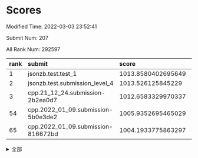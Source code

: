# Scores

Modified Time: 2022-03-03 23:52:41

Submit Num: 207

All Rank Num: 292597

| rank |               submit               |       score        |       sigma        | pk_num |
| :--- | :--------------------------------- | :----------------- | :----------------- | :----- |
| 1    | jsonzb.test.test_1                 | 1013.8580402695649 | 0.8140385312489533 | 5654   |
| 2    | jsonzb.test.submission_level_4     | 1013.526125845229  | 0.8364733092965351 | 5654   |
| 3    | cpp.21_12_24.submission-2b2ea0d7   | 1012.6583329970337 | 0.7681489478053918 | 5646   |
| 54   | cpp.2022_01_09.submission-5b0e3de2 | 1005.9352695465029 | 0.7304197961495617 | 5657   |
| 65   | cpp.2022_01_09.submission-816672bd | 1004.1933775863297 | 0.7100074350124027 | 5653   |


<details>
<summary>全部</summary>

| rank |                 submit                 |       score        |       sigma        | pk_num |
| :--- | :------------------------------------- | :----------------- | :----------------- | :----- |
| 1    | jsonzb.test.test_1                     | 1013.8580402695649 | 0.8140385312489533 | 5654   |
| 2    | jsonzb.test.submission_level_4         | 1013.526125845229  | 0.8364733092965351 | 5654   |
| 3    | cpp.21_12_24.submission-2b2ea0d7       | 1012.6583329970337 | 0.7681489478053918 | 5646   |
| 4    | gobigger.level_3.submission_level_3_30 | 1011.840593953413  | 0.7661414384414612 | 5651   |
| 5    | gobigger.level_3.submission_level_3_38 | 1011.4147097567893 | 0.7698772792002023 | 5659   |
| 6    | gobigger.level_3.submission_level_3_42 | 1011.124176637414  | 0.7548084348871686 | 5651   |
| 7    | gobigger.level_3.submission_level_3_31 | 1010.9318003715903 | 0.763462915453154  | 5653   |
| 8    | gobigger.level_3.submission_level_3_39 | 1010.882159099793  | 0.7851939103677922 | 5656   |
| 9    | gobigger.level_3.submission_level_3_29 | 1010.8386915640327 | 0.7616551135597533 | 5648   |
| 10   | gobigger.level_3.submission_level_3_47 | 1010.8078939611971 | 0.7560516190357532 | 5657   |
| 11   | gobigger.level_3.submission_level_3_14 | 1010.5715459125297 | 0.7570378805945234 | 5652   |
| 12   | gobigger.level_3.submission_level_3_36 | 1010.5614785419086 | 0.7690686299955697 | 5658   |
| 13   | gobigger.level_3.submission_level_3_4  | 1010.555069998531  | 0.7613113671945761 | 5656   |
| 14   | gobigger.level_3.submission_level_3_45 | 1010.5548542392887 | 0.7706527531616758 | 5653   |
| 15   | gobigger.level_3.submission_level_3_7  | 1010.4546849088298 | 0.7661822927068851 | 5653   |
| 16   | gobigger.level_3.submission_level_3_11 | 1010.3862868106547 | 0.7613565262322043 | 5647   |
| 17   | gobigger.level_3.submission_level_3_3  | 1010.3731380964718 | 0.7649339118842068 | 5657   |
| 18   | gobigger.level_3.submission_level_3_35 | 1010.3679042268105 | 0.7645452862380944 | 5652   |
| 19   | gobigger.level_3.submission_level_3_20 | 1010.2047423397186 | 0.7654633955810447 | 5655   |
| 20   | gobigger.level_3.submission_level_3_17 | 1010.2021866116019 | 0.7607304385294832 | 5655   |
| 21   | gobigger.level_3.submission_level_3_2  | 1010.1579469575804 | 0.8078312704226294 | 5654   |
| 22   | gobigger.level_3.submission_level_3_33 | 1010.1406460549578 | 0.7673499239775    | 5651   |
| 23   | gobigger.level_3.submission_level_3_10 | 1010.1404475897125 | 0.771293256752946  | 5656   |
| 24   | gobigger.level_3.submission_level_3_16 | 1010.1216739952035 | 0.7472238728465262 | 5650   |
| 25   | gobigger.level_3.submission_level_3_8  | 1010.1173921937159 | 0.7695797734717391 | 5656   |
| 26   | gobigger.level_3.submission_level_3_19 | 1010.1104861494179 | 0.7398890806582037 | 5653   |
| 27   | gobigger.level_3.submission_level_3_26 | 1010.1094479421374 | 0.761424732569238  | 5652   |
| 28   | gobigger.level_3.submission_level_3_46 | 1010.0509760828863 | 0.7741009511369735 | 5658   |
| 29   | gobigger.level_3.submission_level_3_27 | 1010.0199118084079 | 0.7557856056693463 | 5652   |
| 30   | gobigger.level_3.submission_level_3_25 | 1010.0180460880753 | 0.7640439610734935 | 5653   |
| 31   | gobigger.level_3.submission_level_3_43 | 1009.9888205982448 | 0.7802556343613362 | 5658   |
| 32   | gobigger.level_3.submission_level_3_1  | 1009.9819595547161 | 0.7682427667023088 | 5649   |
| 33   | gobigger.level_3.submission_level_3_0  | 1009.963202275802  | 0.778844107799359  | 5652   |
| 34   | gobigger.level_3.submission_level_3_49 | 1009.9623541723946 | 0.7562256543504642 | 5651   |
| 35   | gobigger.level_3.submission_level_3_13 | 1009.8721245308502 | 0.7539530042709326 | 5646   |
| 36   | gobigger.level_3.submission_level_3_5  | 1009.836532650545  | 0.7524657547017364 | 5654   |
| 37   | gobigger.level_3.submission_level_3_34 | 1009.8204073496761 | 0.7496756917515247 | 5657   |
| 38   | gobigger.level_3.submission_level_3_12 | 1009.7987333299524 | 0.7528752381002095 | 5658   |
| 39   | gobigger.level_3.submission_level_3_18 | 1009.7805335161763 | 0.7484257499535482 | 5650   |
| 40   | gobigger.level_3.submission_level_3_28 | 1009.7583891005393 | 0.7435967988818593 | 5652   |
| 41   | gobigger.level_3.submission_level_3_15 | 1009.7322328472914 | 0.7469184150658584 | 5647   |
| 42   | gobigger.level_3.submission_level_3_6  | 1009.7286963890946 | 0.7497498638698719 | 5654   |
| 43   | gobigger.level_3.submission_level_3_9  | 1009.7253041326354 | 0.7544162916045258 | 5659   |
| 44   | gobigger.level_3.submission_level_3_41 | 1009.6128989322555 | 0.7481043852295578 | 5648   |
| 45   | gobigger.level_3.submission_level_3_37 | 1009.5747453214045 | 0.7695844506914368 | 5656   |
| 46   | gobigger.level_3.submission_level_3_21 | 1009.484924000093  | 0.7561321218134861 | 5646   |
| 47   | gobigger.level_3.submission_level_3_40 | 1009.4470565598892 | 0.7978672602253428 | 5659   |
| 48   | gobigger.level_3.submission_level_3_22 | 1009.4239652347719 | 0.7706376920153991 | 5652   |
| 49   | gobigger.level_3.submission_level_3_23 | 1009.3543944555136 | 0.7590319780479149 | 5652   |
| 50   | gobigger.level_3.submission_level_3_48 | 1009.2906844639662 | 0.76609086964578   | 5655   |
| 51   | gobigger.level_3.submission_level_3_32 | 1009.1420526035798 | 0.7715305783007266 | 5654   |
| 52   | gobigger.level_3.submission_level_3_44 | 1009.0899463987071 | 0.7478649419215878 | 5654   |
| 53   | gobigger.level_3.submission_level_3_24 | 1008.8868727272842 | 0.7579203581005207 | 5649   |
| 54   | cpp.2022_01_09.submission-5b0e3de2     | 1005.9352695465029 | 0.7304197961495617 | 5657   |
| 55   | gobigger.level_1.submission_level_1_24 | 1005.2070942906091 | 0.7309947747850971 | 5658   |
| 56   | gobigger.level_1.submission_level_1_4  | 1004.7814013540034 | 0.7282687733619252 | 5652   |
| 57   | gobigger.level_1.submission_level_1_31 | 1004.5812200916204 | 0.7273054048976577 | 5650   |
| 58   | gobigger.level_1.submission_level_1_13 | 1004.4878855209163 | 0.7268102836980176 | 5655   |
| 59   | gobigger.level_1.submission_level_1_3  | 1004.4399169862882 | 0.7163688249188505 | 5652   |
| 60   | gobigger.level_1.submission_level_1_40 | 1004.4390835954277 | 0.7366966515083139 | 5654   |
| 61   | gobigger.level_1.submission_level_1_12 | 1004.3133009433318 | 0.7267685464976542 | 5653   |
| 62   | gobigger.level_1.submission_level_1_16 | 1004.3101582778382 | 0.7214009081293229 | 5656   |
| 63   | gobigger.level_1.submission_level_1_6  | 1004.2111097883686 | 0.7170343146064663 | 5654   |
| 64   | gobigger.level_1.submission_level_1_27 | 1004.1986630133879 | 0.7118892804020406 | 5654   |
| 65   | cpp.2022_01_09.submission-816672bd     | 1004.1933775863297 | 0.7100074350124027 | 5653   |
| 66   | gobigger.level_1.submission_level_1_41 | 1003.9269681325381 | 0.7176393631788315 | 5656   |
| 67   | gobigger.level_1.submission_level_1_38 | 1003.919449584585  | 0.7241984930857907 | 5657   |
| 68   | gobigger.level_1.submission_level_1_39 | 1003.798326716749  | 0.7230388727458492 | 5657   |
| 69   | gobigger.level_1.submission_level_1_26 | 1003.6025720649628 | 0.7174600852853169 | 5659   |
| 70   | gobigger.level_1.submission_level_1_11 | 1003.6011361735934 | 0.7400410656846247 | 5654   |
| 71   | gobigger.level_1.submission_level_1_22 | 1003.5979743246774 | 0.7157207922989507 | 5657   |
| 72   | gobigger.level_1.submission_level_1_42 | 1003.5552174036213 | 0.7193266444575134 | 5655   |
| 73   | gobigger.level_1.submission_level_1_34 | 1003.5241504865238 | 0.7164014964187532 | 5655   |
| 74   | gobigger.level_1.submission_level_1_18 | 1003.4738437603315 | 0.7425182213432437 | 5654   |
| 75   | gobigger.level_1.submission_level_1_47 | 1003.4665874895875 | 0.7268154745302208 | 5649   |
| 76   | gobigger.level_1.submission_level_1_21 | 1003.4360552003477 | 0.720627880704911  | 5658   |
| 77   | gobigger.level_1.submission_level_1_29 | 1003.2969294179705 | 0.7194762645501036 | 5652   |
| 78   | gobigger.level_1.submission_level_1_8  | 1003.2926198660855 | 0.7208610788594009 | 5656   |
| 79   | gobigger.level_1.submission_level_1_48 | 1003.2756713903846 | 0.7104549337801807 | 5658   |
| 80   | gobigger.level_1.submission_level_1_25 | 1003.2717914444767 | 0.7185412953351638 | 5652   |
| 81   | gobigger.level_1.submission_level_1_49 | 1003.2046008466359 | 0.7200397583108733 | 5653   |
| 82   | gobigger.level_1.submission_level_1_17 | 1003.1693314732298 | 0.7211292356458875 | 5653   |
| 83   | gobigger.level_1.submission_level_1_23 | 1003.1537539213091 | 0.7108043382370397 | 5648   |
| 84   | gobigger.level_1.submission_level_1_20 | 1003.010976926699  | 0.7145868867639806 | 5656   |
| 85   | gobigger.level_1.submission_level_1_35 | 1002.9900544119087 | 0.7064187497936112 | 5652   |
| 86   | gobigger.level_1.submission_level_1_9  | 1002.9744730949842 | 0.7187575255200087 | 5659   |
| 87   | gobigger.level_1.submission_level_1_15 | 1002.974201016337  | 0.7155833220855542 | 5657   |
| 88   | gobigger.level_1.submission_level_1_37 | 1002.9634027720722 | 0.7210298077345468 | 5653   |
| 89   | gobigger.level_1.submission_level_1_0  | 1002.9530228873685 | 0.7151302070321409 | 5653   |
| 90   | gobigger.level_1.submission_level_1_30 | 1002.9097216058138 | 0.7275659967142794 | 5652   |
| 91   | gobigger.level_1.submission_level_1_7  | 1002.8658202046895 | 0.7312697867708778 | 5653   |
| 92   | gobigger.level_1.submission_level_1_36 | 1002.8500194396078 | 0.7148239097678081 | 5652   |
| 93   | gobigger.level_1.submission_level_1_33 | 1002.725268117749  | 0.7227458111735389 | 5655   |
| 94   | gobigger.level_1.submission_level_1_5  | 1002.6075306751989 | 0.7210056657444477 | 5654   |
| 95   | gobigger.level_1.submission_level_1_28 | 1002.5878519767867 | 0.718061687489376  | 5653   |
| 96   | gobigger.level_1.submission_level_1_45 | 1002.5844941900939 | 0.7163755781608679 | 5653   |
| 97   | gobigger.level_1.submission_level_1_19 | 1002.5540921745627 | 0.7348605530898182 | 5651   |
| 98   | gobigger.level_1.submission_level_1_46 | 1002.3859963660128 | 0.71887078460375   | 5657   |
| 99   | gobigger.level_1.submission_level_1_32 | 1002.2443039015975 | 0.7207646375461267 | 5652   |
| 100  | gobigger.level_1.submission_level_1_1  | 1002.2322656762868 | 0.7210719001243454 | 5658   |
| 101  | gobigger.level_1.submission_level_1_44 | 1002.1125267913266 | 0.7107967477555805 | 5654   |
| 102  | gobigger.level_1.submission_level_1_14 | 1002.03609191592   | 0.719012187758419  | 5650   |
| 103  | gobigger.level_1.submission_level_1_43 | 1001.941344771877  | 0.7173665185542876 | 5651   |
| 104  | gobigger.level_1.submission_level_1_10 | 1001.9049643843294 | 0.7194428202198442 | 5655   |
| 105  | gobigger.level_1.submission_level_1_2  | 1001.8760406104878 | 0.7105995349187534 | 5650   |
| 106  | gobigger.random.submission_random_5    | 996.9906703446229  | 0.7128806204732495 | 5656   |
| 107  | gobigger.random.submission_random_32   | 996.8912976047226  | 0.6946711508726207 | 5656   |
| 108  | gobigger.random.submission_random_28   | 996.8618663323341  | 0.7185999533173663 | 5650   |
| 109  | gobigger.random.submission_random_49   | 996.7532607650828  | 0.7098145235534477 | 5650   |
| 110  | gobigger.random.submission_random_41   | 996.7347133885751  | 0.7186651729261165 | 5653   |
| 111  | gobigger.random.submission_random_27   | 996.7015546923043  | 0.7051826897258465 | 5654   |
| 112  | gobigger.random.submission_random_8    | 996.6566166233629  | 0.7048165685176876 | 5655   |
| 113  | gobigger.random.submission_random_43   | 996.6271256260939  | 0.7066443185614119 | 5654   |
| 114  | gobigger.random.submission_random_30   | 996.6206295785111  | 0.7065268914249851 | 5657   |
| 115  | gobigger.random.submission_random_9    | 996.5353777842791  | 0.7152031755373666 | 5654   |
| 116  | gobigger.random.submission_random_19   | 996.5199321363727  | 0.7045932868991988 | 5656   |
| 117  | gobigger.random.submission_random_26   | 996.3711890934483  | 0.6993622186291178 | 5657   |
| 118  | gobigger.random.submission_random_38   | 996.3556619059684  | 0.719029414545982  | 5655   |
| 119  | gobigger.random.submission_random_36   | 996.3470940216805  | 0.7116029749867626 | 5663   |
| 120  | gobigger.random.submission_random_11   | 996.324952803997   | 0.7076866240200672 | 5652   |
| 121  | gobigger.random.submission_random_13   | 996.250844620943   | 0.7175467619821446 | 5653   |
| 122  | gobigger.random.submission_random_37   | 996.2219743616168  | 0.7049080347827422 | 5656   |
| 123  | gobigger.random.submission_random_35   | 996.1993026024834  | 0.7173736959226619 | 5656   |
| 124  | gobigger.random.submission_random_33   | 996.1192475245975  | 0.7276150602477837 | 5658   |
| 125  | gobigger.random.submission_random_46   | 996.0862559152094  | 0.7116408739563156 | 5650   |
| 126  | gobigger.random.submission_random_48   | 995.8965109492019  | 0.7277973087604964 | 5655   |
| 127  | gobigger.random.submission_random_10   | 995.881029128775   | 0.7103491474066621 | 5650   |
| 128  | gobigger.random.submission_random_7    | 995.8705443581651  | 0.7124982458517086 | 5655   |
| 129  | gobigger.random.submission_random_17   | 995.8390259092753  | 0.7115464285134566 | 5653   |
| 130  | gobigger.random.submission_random_44   | 995.7345401807206  | 0.7092577042164613 | 5654   |
| 131  | gobigger.random.submission_random_3    | 995.7097488514212  | 0.6999358129883955 | 5649   |
| 132  | gobigger.random.submission_random_4    | 995.7024414184134  | 0.7114030024166504 | 5658   |
| 133  | gobigger.random.submission_random_15   | 995.6934140209145  | 0.7129078406748552 | 5656   |
| 134  | gobigger.random.submission_random_20   | 995.690153920247   | 0.714579666351465  | 5656   |
| 135  | gobigger.random.submission_random_1    | 995.6814781743816  | 0.7249917871697937 | 5650   |
| 136  | gobigger.random.submission_random_31   | 995.6472880916599  | 0.7072886368343768 | 5659   |
| 137  | gobigger.random.submission_random_39   | 995.6035392834034  | 0.7124329040067541 | 5651   |
| 138  | gobigger.random.submission_random_22   | 995.5962155005916  | 0.7332245281010018 | 5658   |
| 139  | gobigger.random.submission_random_40   | 995.5935123423608  | 0.7028149316862438 | 5653   |
| 140  | gobigger.random.submission_random_42   | 995.5346542520856  | 0.6995614440625497 | 5658   |
| 141  | gobigger.random.submission_random_12   | 995.5102271213743  | 0.7047623748882978 | 5656   |
| 142  | gobigger.random.submission_random_2    | 995.4831365050361  | 0.7202730640730269 | 5650   |
| 143  | gobigger.random.submission_random_6    | 995.4824888897989  | 0.7166129039961189 | 5653   |
| 144  | gobigger.random.submission_random_16   | 995.4095867442127  | 0.7107003662884114 | 5654   |
| 145  | gobigger.random.submission_random_45   | 995.3477073184717  | 0.7184325050026955 | 5658   |
| 146  | gobigger.random.submission_random_14   | 995.2997115405497  | 0.6991931370264758 | 5651   |
| 147  | gobigger.random.submission_random_25   | 995.1940957129123  | 0.7036279182790354 | 5651   |
| 148  | gobigger.random.submission_random_21   | 995.1442661886867  | 0.7119248051658986 | 5654   |
| 149  | gobigger.random.submission_random_23   | 995.11175055798    | 0.699327459431198  | 5656   |
| 150  | gobigger.random.submission_random_34   | 994.9661412694988  | 0.7047887402919952 | 5656   |
| 151  | gobigger.random.submission_random_24   | 994.9098289345344  | 0.720728117390253  | 5657   |
| 152  | gobigger.random.submission_random_18   | 994.8939878402374  | 0.7198817499511749 | 5653   |
| 153  | gobigger.random.submission_random_47   | 994.8355121037442  | 0.7055228552372252 | 5653   |
| 154  | gobigger.level_2.submission_level_2_17 | 994.4433368440959  | 0.7373183453080041 | 5653   |
| 155  | gobigger.random.submission_random_0    | 994.1288195178207  | 0.7073075492239425 | 5654   |
| 156  | gobigger.random.submission_random_29   | 994.0326174637627  | 0.7233521222310022 | 5655   |
| 157  | gobigger.level_2.submission_level_2_24 | 993.9533684767861  | 0.7415253105351925 | 5658   |
| 158  | gobigger.level_2.submission_level_2_45 | 993.5282837013043  | 0.719038393486011  | 5654   |
| 159  | gobigger.level_2.submission_level_2_19 | 993.490893060703   | 0.7245868541028999 | 5652   |
| 160  | gobigger.level_2.submission_level_2_37 | 993.3982733116286  | 0.7267989347370908 | 5661   |
| 161  | gobigger.level_2.submission_level_2_35 | 993.3619089198073  | 0.7430698413339063 | 5658   |
| 162  | gobigger.level_2.submission_level_2_48 | 993.3356158812296  | 0.7328134790891346 | 5656   |
| 163  | gobigger.level_2.submission_level_2_31 | 993.139183575727   | 0.7363335259427968 | 5656   |
| 164  | gobigger.level_2.submission_level_2_12 | 993.031521557634   | 0.7291574728305563 | 5653   |
| 165  | gobigger.level_2.submission_level_2_38 | 992.9811976158253  | 0.734830487663768  | 5651   |
| 166  | gobigger.level_2.submission_level_2_30 | 992.860474103707   | 0.7415120916069304 | 5650   |
| 167  | gobigger.level_2.submission_level_2_18 | 992.8290733484334  | 0.7301809060351598 | 5650   |
| 168  | gobigger.level_2.submission_level_2_32 | 992.761853587899   | 0.7400750293307622 | 5653   |
| 169  | gobigger.level_2.submission_level_2_13 | 992.672254510176   | 0.7374541452537824 | 5652   |
| 170  | gobigger.level_2.submission_level_2_0  | 992.641574671534   | 0.7548050908075086 | 5658   |
| 171  | gobigger.level_2.submission_level_2_40 | 992.6194864933633  | 0.742819812887672  | 5654   |
| 172  | gobigger.level_2.submission_level_2_29 | 992.5861006677209  | 0.7324877167152555 | 5657   |
| 173  | gobigger.level_2.submission_level_2_33 | 992.5081856360392  | 0.7267207752325238 | 5657   |
| 174  | gobigger.level_2.submission_level_2_21 | 992.4647482443859  | 0.7478700694571362 | 5655   |
| 175  | gobigger.level_2.submission_level_2_26 | 992.3670266033241  | 0.7360984207243696 | 5655   |
| 176  | gobigger.level_2.submission_level_2_25 | 992.3007852452225  | 0.7388768261655924 | 5655   |
| 177  | gobigger.level_2.submission_level_2_1  | 992.2679468239282  | 0.7506005788485342 | 5654   |
| 178  | gobigger.level_2.submission_level_2_4  | 992.1541436665377  | 0.7418221196340634 | 5652   |
| 179  | gobigger.level_2.submission_level_2_36 | 992.1247830628487  | 0.7159481812521357 | 5655   |
| 180  | gobigger.level_2.submission_level_2_28 | 992.1104356582533  | 0.7507245171157848 | 5657   |
| 181  | gobigger.level_2.submission_level_2_11 | 992.0903385676421  | 0.7339367453611539 | 5654   |
| 182  | gobigger.level_2.submission_level_2_15 | 991.8982970968968  | 0.733464815043754  | 5654   |
| 183  | gobigger.level_2.submission_level_2_42 | 991.868269843302   | 0.7517375941458552 | 5646   |
| 184  | gobigger.level_2.submission_level_2_3  | 991.8149867977849  | 0.7615987554443225 | 5654   |
| 185  | gobigger.level_2.submission_level_2_2  | 991.7965630546312  | 0.7362398503957369 | 5653   |
| 186  | gobigger.level_2.submission_level_2_44 | 991.6745208441947  | 0.7549442213510351 | 5660   |
| 187  | gobigger.level_2.submission_level_2_20 | 991.5872053943439  | 0.7729981399593701 | 5653   |
| 188  | gobigger.level_2.submission_level_2_27 | 991.5249483018697  | 0.7421794865632542 | 5654   |
| 189  | gobigger.level_2.submission_level_2_41 | 991.5152174422196  | 0.7571682020056594 | 5656   |
| 190  | gobigger.level_2.submission_level_2_46 | 991.4555335862103  | 0.7431164538470825 | 5653   |
| 191  | gobigger.level_2.submission_level_2_14 | 991.417658575452   | 0.7594240328039714 | 5652   |
| 192  | gobigger.level_2.submission_level_2_16 | 991.3965467479276  | 0.7577220492188443 | 5655   |
| 193  | gobigger.level_2.submission_level_2_34 | 991.234652272731   | 0.7653966332453088 | 5656   |
| 194  | gobigger.level_2.submission_level_2_43 | 991.1825037438042  | 0.7755562283939098 | 5660   |
| 195  | gobigger.level_2.submission_level_2_8  | 991.172090554278   | 0.7574858898830319 | 5652   |
| 196  | gobigger.level_2.submission_level_2_22 | 991.1192160694227  | 0.758424981985063  | 5655   |
| 197  | gobigger.level_2.submission_level_2_39 | 991.0558010637883  | 0.7633673323867706 | 5657   |
| 198  | gobigger.level_2.submission_level_2_6  | 991.0446318578169  | 0.7368222229117816 | 5648   |
| 199  | gobigger.level_2.submission_level_2_49 | 991.0419814115728  | 0.7446873432909173 | 5655   |
| 200  | gobigger.level_2.submission_level_2_5  | 991.0114158862548  | 0.7703440403164646 | 5656   |
| 201  | gobigger.level_2.submission_level_2_23 | 990.8690574958034  | 0.7502078250081777 | 5655   |
| 202  | gobigger.level_2.submission_level_2_7  | 990.7316024918206  | 0.7514353275962227 | 5656   |
| 203  | gobigger.level_2.submission_level_2_9  | 990.6950113568124  | 0.7577036374107727 | 5648   |
| 204  | gobigger.level_2.submission_level_2_47 | 990.3505542239091  | 0.7639741067012384 | 5662   |
| 205  | gobigger.level_2.submission_level_2_10 | 989.6553687058287  | 0.7798309076805217 | 5655   |
| 206  | gobigger.none.submission_none_0        | 978.3643355995565  | 1.2349523039972572 | 5659   |
| 207  | gobigger.none.submission_none_1        | 975.9025404919732  | 1.5053489238193998 | 5661   |

</details>